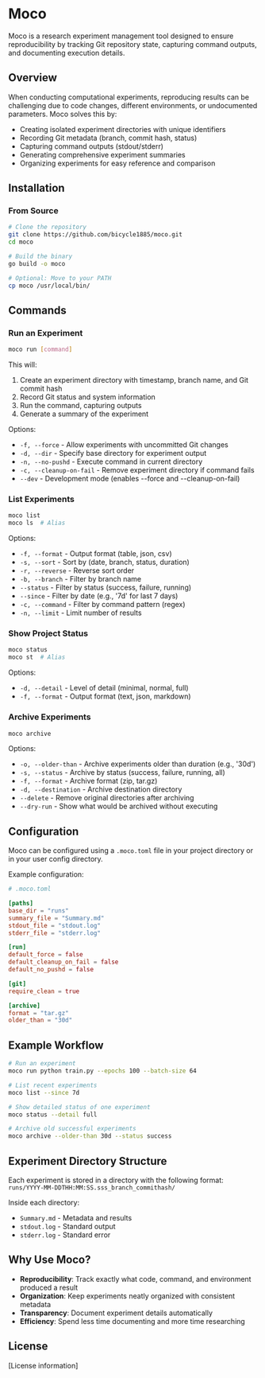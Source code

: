 # Moco

Moco is a research experiment management tool designed to ensure reproducibility by tracking Git repository state, capturing command outputs, and documenting execution details.

## Overview

When conducting computational experiments, reproducing results can be challenging due to code changes, different environments, or undocumented parameters. Moco solves this by:

- Creating isolated experiment directories with unique identifiers
- Recording Git metadata (branch, commit hash, status)
- Capturing command outputs (stdout/stderr)
- Generating comprehensive experiment summaries
- Organizing experiments for easy reference and comparison

## Installation

### From Source

```bash
# Clone the repository
git clone https://github.com/bicycle1885/moco.git
cd moco

# Build the binary
go build -o moco

# Optional: Move to your PATH
cp moco /usr/local/bin/
```

## Commands

### Run an Experiment

```bash
moco run [command]
```

This will:
1. Create an experiment directory with timestamp, branch name, and Git commit hash
2. Record Git status and system information
3. Run the command, capturing outputs
4. Generate a summary of the experiment

Options:
- `-f, --force` - Allow experiments with uncommitted Git changes
- `-d, --dir` - Specify base directory for experiment output
- `-n, --no-pushd` - Execute command in current directory
- `-c, --cleanup-on-fail` - Remove experiment directory if command fails
- `--dev` - Development mode (enables --force and --cleanup-on-fail)

### List Experiments

```bash
moco list
moco ls  # Alias
```

Options:
- `-f, --format` - Output format (table, json, csv)
- `-s, --sort` - Sort by (date, branch, status, duration)
- `-r, --reverse` - Reverse sort order
- `-b, --branch` - Filter by branch name
- `--status` - Filter by status (success, failure, running)
- `--since` - Filter by date (e.g., '7d' for last 7 days)
- `-c, --command` - Filter by command pattern (regex)
- `-n, --limit` - Limit number of results

### Show Project Status

```bash
moco status
moco st  # Alias
```

Options:
- `-d, --detail` - Level of detail (minimal, normal, full)
- `-f, --format` - Output format (text, json, markdown)

### Archive Experiments

```bash
moco archive
```

Options:
- `-o, --older-than` - Archive experiments older than duration (e.g., '30d')
- `-s, --status` - Archive by status (success, failure, running, all)
- `-f, --format` - Archive format (zip, tar.gz)
- `-d, --destination` - Archive destination directory
- `--delete` - Remove original directories after archiving
- `--dry-run` - Show what would be archived without executing

## Configuration

Moco can be configured using a `.moco.toml` file in your project directory or in your user config directory.

Example configuration:

```toml
# .moco.toml

[paths]
base_dir = "runs"
summary_file = "Summary.md"
stdout_file = "stdout.log"
stderr_file = "stderr.log"

[run]
default_force = false
default_cleanup_on_fail = false
default_no_pushd = false

[git]
require_clean = true

[archive]
format = "tar.gz"
older_than = "30d"
```

## Example Workflow

```bash
# Run an experiment
moco run python train.py --epochs 100 --batch-size 64

# List recent experiments
moco list --since 7d

# Show detailed status of one experiment
moco status --detail full

# Archive old successful experiments
moco archive --older-than 30d --status success
```

## Experiment Directory Structure

Each experiment is stored in a directory with the following format:
`runs/YYYY-MM-DDTHH:MM:SS.sss_branch_commithash/`

Inside each directory:
- `Summary.md` - Metadata and results
- `stdout.log` - Standard output
- `stderr.log` - Standard error

## Why Use Moco?

- **Reproducibility**: Track exactly what code, command, and environment produced a result
- **Organization**: Keep experiments neatly organized with consistent metadata
- **Transparency**: Document experiment details automatically
- **Efficiency**: Spend less time documenting and more time researching

## License

[License information]
